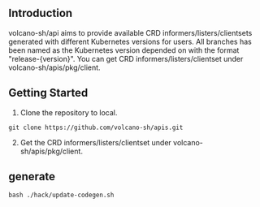 ## Introduction
volcano-sh/api aims to provide available CRD informers/listers/clientsets generated with different Kubernetes versions for
users. All branches has been named as the Kubernetes version depended on with the format "release-{version}". You can get
CRD informers/listers/clientset under volcano-sh/apis/pkg/client.
## Getting Started
1. Clone the repository to local.
```shell
git clone https://github.com/volcano-sh/apis.git
```
2. Get the CRD informers/listers/clientset under volcano-sh/apis/pkg/client.

## generate

```shell
bash ./hack/update-codegen.sh
```
